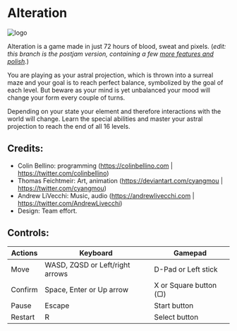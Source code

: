 # Alteration

![logo](https://img.itch.zone/aW1nLzgxNTExNTYucG5n/original/cCbWYy.png)

Alteration is a game made in just 72 hours of blood, sweat and pixels. (*edit: this branch is the postjam version, containing a few [more features and polish](https://colinbellino.itch.io/alteration/devlog/346812/alteration-200-post-jam-version).*)

You are playing as your astral projection, which is thrown into a surreal maze and your goal is to reach perfect balance, symbolized by the goal of each level.
But beware as your mind is yet unbalanced your mood will change your form every couple of turns.

Depending on your state your element and therefore interactions with the world will change.
Learn the special abilities and master your astral projection to reach the end of all 16 levels.

## Credits:

- Colin Bellino: programming (https://colinbellino.com | https://twitter.com/colinbellino)
- Thomas Feichtmeir: Art, animation (https://deviantart.com/cyangmou | https://twitter.com/cyangmou)
- Andrew LiVecchi: Music, audio (https://andrewlivecchi.com | https://twitter.com/AndrewLivecchi)
- Design: Team effort.

## Controls:

| Actions | Keyboard                        | Gamepad                |
| ------- | ------------------------------- | ---------------------- |
| Move    | WASD, ZQSD or Left/right arrows | D-Pad or Left stick    |
| Confirm | Space, Enter or Up arrow        | X or Square button (▢) |
| Pause   | Escape                          | Start button           |
| Restart | R                               | Select button          |
